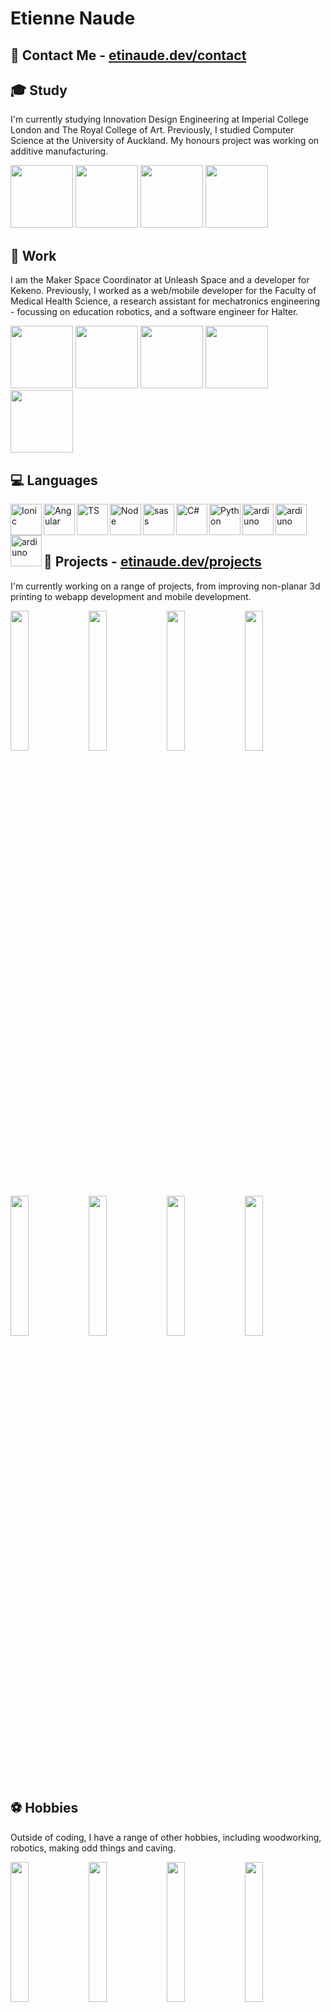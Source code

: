 # Etienne Naude

## 👋 Contact Me - [etinaude.dev/contact](https://etinaude.dev/contact)

## 🎓 Study 
I'm currently studying Innovation Design Engineering at Imperial College London and The Royal College of Art. Previously, I studied Computer Science at the University of Auckland. My honours project was working on additive manufacturing.


<div style="diplay:flex">
  <img width="100px" src="https://firebasestorage.googleapis.com/v0/b/portfolio-aa70a.appspot.com/o/logos%2Fimperial.webp?alt=media">
  <img width="100px" src="https://firebasestorage.googleapis.com/v0/b/portfolio-aa70a.appspot.com/o/logos%2Frca.webp?alt=media">
  <img width="100px" src="https://res.cloudinary.com/etienne-naude/image/upload/w_150/v1656592568/logos/engineering_aykfct.webp">
  <img width="100px" src="https://res.cloudinary.com/etienne-naude/image/upload/w_150/v1656592568/logos/science_qxklbd.webp">
</div>

## 💼 Work

I am the Maker Space Coordinator at Unleash Space and a developer for Kekeno. Previously, I worked as a web/mobile developer for the Faculty of Medical Health Science, a research assistant for mechatronics engineering - focussing on education robotics, and a software engineer for Halter.

<div style="diplay:flex">
  <img width="100px" src="https://res.cloudinary.com/etienne-naude/image/upload/w_150/v1656592568/logos/unleash_zkdz7d.webp">
   <img width="100px" src="https://res.cloudinary.com/etienne-naude/image/upload/w_150/v1656592568/logos/kekeno_rbrnha.webp">
   <img width="100px" src="https://res.cloudinary.com/etienne-naude/image/upload/v1668890313/logos/halter_ujbpil.webp">
  <img width="100px" src="https://res.cloudinary.com/etienne-naude/image/upload/w_150/v1656592568/logos/engineering_aykfct.webp">
  <img width="100px" src="https://res.cloudinary.com/etienne-naude/image/upload/w_150/v1656592568/logos/fmhs_h8upx2.webp">
</div>



## 💻 Languages

[<img align="left" alt="Ionic" height="50px" src="https://cdn.svgporn.com/logos/ionic-icon.svg" />](https://github.com/etinaude)
[<img align="left" alt="Angular" height="50px" src="https://cdn.svgporn.com/logos/angular-icon.svg" />](https://github.com/etinaude)
[<img align="left" alt="TS" height="50px" src="https://cdn.svgporn.com/logos/typescript-icon.svg" />](https://github.com/natisha99/9spokes)
[<img align="left" alt="Node" height="50px" src="https://cdn.svgporn.com/logos/nodejs-icon.svg" />](https://github.com/etinaude/tracker)
[<img align="left" alt="sass" height="50px" src="https://cdn.svgporn.com/logos/sass.svg" />](https://github.com/etinaude/)
[<img align="left" alt="C#" height="50px" src="https://cdn.svgporn.com/logos/c-sharp.svg" />](https://github.com/etinaude/)
[<img align="left" alt="Python" height="50px" src="https://cdn.svgporn.com/logos/python.svg" />](https://github.com/etinaude/python-sorting-algorithms)
[<img align="left" alt="ardiuno" height="50px" src="https://cdn.svgporn.com/logos/arduino.svg" />](http://etinaude.dev)
[<img align="left" alt="ardiuno" height="50px" src="https://cdn.svgporn.com/logos/processing.svg" />](http://etinaude.dev)
[<img align="left" alt="ardiuno" height="50px" src="https://cdn.svgporn.com/logos/svelte-icon.svg" />](http://etinaude.dev)



<br><br><br>


## 🔩 Projects - [etinaude.dev/projects](https://etinaude.dev/projects)

I'm currently working on a range of projects, from improving non-planar 3d printing to webapp development and mobile development.

<div style="diplay:flex">
  <img width="24%" src="https://res.cloudinary.com/etienne-naude/image/upload/w_300,ar_1:1,c_fill/v1657442406/projects/keyboard_ofncxy.webp">
  <img width="24%" src="https://res.cloudinary.com/etienne-naude/image/upload/w_300,ar_1:1,c_fill/v1657442406/projects/decimalClockImg_ow2sp5.webp">
  <img width="24%" src="https://res.cloudinary.com/etienne-naude/image/upload/w_300,ar_1:1,c_fill/v1657442406/projects/zonaImg_updhe6.webp">
  <img width="24%" src="https://res.cloudinary.com/etienne-naude/image/upload/w_300,ar_1:1,c_fill/v1657442406/projects/non-planar_ohqgvy.webp">
</div>

<div style="diplay:flex">
  <img width="24%" src="https://res.cloudinary.com/etienne-naude/image/upload/w_300,ar_1:1,c_fill/v1657442406/projects/armImg_hpusqb.webp">
  <img width="24%" src="https://res.cloudinary.com/etienne-naude/image/upload/w_300,ar_1:1,c_fill/v1657442406/projects/headstrongImg_wv4vdq.webp">
  <img width="24%" src="https://res.cloudinary.com/etienne-naude/image/upload/w_300,ar_1:1,c_fill/v1657442406/projects/enrolmentImg_p1fvip.webp">
  <img width="24%" src="https://res.cloudinary.com/etienne-naude/image/upload/w_300,ar_1:1,c_fill/v1657442406/projects/unleashAppImg_ws1fv5.webp">
</div>

## ⚽ Hobbies

Outside of coding, I have a range of other hobbies, including woodworking, robotics, making odd things and caving.

<div style="diplay:flex">
  <img width="24%" src="https://res.cloudinary.com/etienne-naude/image/upload/w_300,ar_1:1,c_fill/v1657442406/projects/chess_tnp8sj.webp">
  <img width="24%" src="https://res.cloudinary.com/etienne-naude/image/upload/w_300,ar_1:1,c_fill/v1657442406/projects/sandtableImg_yoikqb.webp">
  <img width="24%" src="https://res.cloudinary.com/etienne-naude/image/upload/w_300,ar_1:1,c_fill/v1657442406/projects/shirt_ruli1f.webp">
  <img width="24%" src="https://res.cloudinary.com/etienne-naude/image/upload/w_300,ar_1:1,c_fill/v1657442406/projects/cave_qbdsav.webp">
</div>
